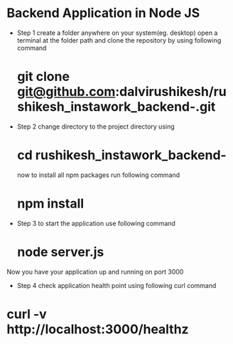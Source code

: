 # Backend Application in Node JS

- Step 1 
  create a folder anywhere on your system(eg. desktop)
  open a terminal at the folder path and clone the repository by using following command
  # git clone git@github.com:dalvirushikesh/rushikesh_instawork_backend-.git
  
- Step 2 
  change directory to the project directory using
  # cd rushikesh_instawork_backend- 

  now to install all npm packages run following command 
  # npm install 

- Step 3
  to start the application use following command 
  # node server.js

Now you have your application up and running on port 3000

- Step 4
  check application health point using following curl command 

 # curl -v http://localhost:3000/healthz